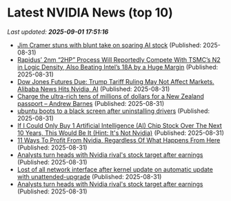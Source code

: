 # Latest NVIDIA News (top 10)
_Last updated: **2025-09-01 17:51:16**_

- [Jim Cramer stuns with blunt take on soaring AI stock](https://www.thestreet.com/technology/jim-cramer-stuns-with-blunt-take-on-soaring-ai-stock-) (Published: 2025-08-31)
- [Rapidus’ 2nm “2HP” Process Will Reportedly Compete With TSMC’s N2 in Logic Density, Also Beating Intel’s 18A by a Huge Margin](https://wccftech.com/rapidus-2nm-2hp-process-will-compete-with-tsmc-n2-in-transistor-density/) (Published: 2025-08-31)
- [Dow Jones Futures Due: Trump Tariff Ruling May Not Affect Markets. Alibaba News Hits Nvidia, AI](https://biztoc.com/x/6c3ae4479a985396) (Published: 2025-08-31)
- [Charge the ultra-rich tens of millions of dollars for a New Zealand passport – Andrew Barnes](https://www.nzherald.co.nz/business/charge-the-ultra-rich-tens-of-millions-of-dollars-for-a-new-zealand-passport-andrew-barnes/5SGTZZNZXRE4VDFM4PPVWOFC6Q/) (Published: 2025-08-31)
- [ubuntu boots to a black screen after uninstalling drivers](https://askubuntu.com/questions/1555290/ubuntu-boots-to-a-black-screen-after-uninstalling-drivers) (Published: 2025-08-31)
- [If I Could Only Buy 1 Artificial Intelligence (AI) Chip Stock Over The Next 10 Years, This Would Be It (Hint: It's Not Nvidia)](https://biztoc.com/x/9539fa0e27a3ca26) (Published: 2025-08-31)
- [11 Ways To Profit From Nvidia, Regardless Of What Happens From Here](https://biztoc.com/x/09ea636df573f2c3) (Published: 2025-08-31)
- [Analysts turn heads with Nvidia rival's stock target after earnings](https://biztoc.com/x/fc212b1cb986337a) (Published: 2025-08-31)
- [Lost of all network interface after kernel update on automatic update with unattended-upgrade](https://askubuntu.com/questions/1555287/lost-of-all-network-interface-after-kernel-update-on-automatic-update-with-unatt) (Published: 2025-08-31)
- [Analysts turn heads with Nvidia rival's stock target after earnings](https://www.thestreet.com/investing/analysts-turn-heads-with-nvidia-rivals-stock-target-after-earnings) (Published: 2025-08-31)
